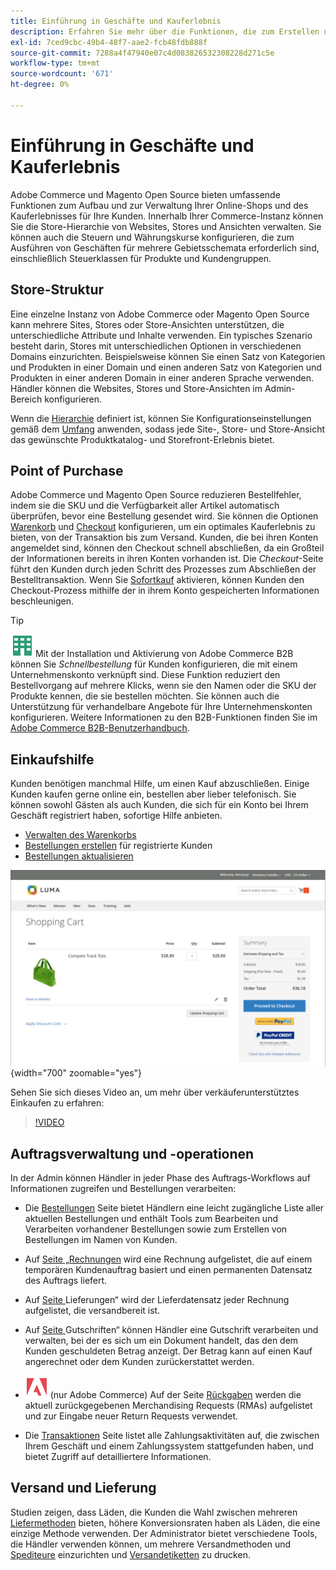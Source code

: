 ```yaml
---
title: Einführung in Geschäfte und Kauferlebnis
description: Erfahren Sie mehr über die Funktionen, die zum Erstellen und Verwalten Ihrer Online-Stores verwendet werden, und das Kauferlebnis für Ihre Kunden.
exl-id: 7ced9cbc-49b4-48f7-aae2-fcb48fdb888f
source-git-commit: 7288a4f47940e07c4d083826532308228d271c5e
workflow-type: tm+mt
source-wordcount: '671'
ht-degree: 0%

---
```


# Einführung in Geschäfte und Kauferlebnis

Adobe Commerce und Magento Open Source bieten umfassende Funktionen zum Aufbau und zur Verwaltung Ihrer Online-Shops und des Kauferlebnisses für Ihre Kunden. Innerhalb Ihrer Commerce-Instanz können Sie die Store-Hierarchie von Websites, Stores und Ansichten verwalten. Sie können auch die Steuern und Währungskurse konfigurieren, die zum Ausführen von Geschäften für mehrere Gebietsschemata erforderlich sind, einschließlich Steuerklassen für Produkte und Kundengruppen.

## Store-Struktur

Eine einzelne Instanz von Adobe Commerce oder Magento Open Source kann mehrere Sites, Stores oder Store-Ansichten unterstützen, die unterschiedliche Attribute und Inhalte verwenden. Ein typisches Szenario besteht darin, Stores mit unterschiedlichen Optionen in verschiedenen Domains einzurichten. Beispielsweise können Sie einen Satz von Kategorien und Produkten in einer Domain und einen anderen Satz von Kategorien und Produkten in einer anderen Domain in einer anderen Sprache verwenden. Händler können die Websites, Stores und Store-Ansichten im Admin-Bereich konfigurieren.

Wenn die [Hierarchie](stores.md) definiert ist, können Sie Konfigurationseinstellungen gemäß dem [Umfang](../getting-started/websites-stores-views.md#scope-settings) anwenden, sodass jede Site-, Store- und Store-Ansicht das gewünschte Produktkatalog- und Storefront-Erlebnis bietet.

## Point of Purchase

Adobe Commerce und Magento Open Source reduzieren Bestellfehler, indem sie die SKU und die Verfügbarkeit aller Artikel automatisch überprüfen, bevor eine Bestellung gesendet wird. Sie können die Optionen [Warenkorb](cart.md) und [Checkout](checkout-process.md) konfigurieren, um ein optimales Kauferlebnis zu bieten, von der Transaktion bis zum Versand. Kunden, die bei ihren Konten angemeldet sind, können den Checkout schnell abschließen, da ein Großteil der Informationen bereits in ihren Konten vorhanden ist. Die _Checkout_-Seite führt den Kunden durch jeden Schritt des Prozesses zum Abschließen der Bestelltransaktion. Wenn Sie [Sofortkauf](checkout-instant-purchase.md) aktivieren, können Kunden den Checkout-Prozess mithilfe der in ihrem Konto gespeicherten Informationen beschleunigen.

>[!TIP]
>
>![Adobe Commerce B2B](../assets/b2b.svg) Mit der Installation und Aktivierung von Adobe Commerce B2B können Sie _Schnellbestellung_ für Kunden konfigurieren, die mit einem Unternehmenskonto verknüpft sind. Diese Funktion reduziert den Bestellvorgang auf mehrere Klicks, wenn sie den Namen oder die SKU der Produkte kennen, die sie bestellen möchten. Sie können auch die Unterstützung für verhandelbare Angebote für Ihre Unternehmenskonten konfigurieren. Weitere Informationen zu den B2B-Funktionen finden Sie im [Adobe Commerce B2B-Benutzerhandbuch](https://experienceleague.adobe.com/docs/commerce-admin/b2b/introduction.html?lang=de).

## Einkaufshilfe

Kunden benötigen manchmal Hilfe, um einen Kauf abzuschließen. Einige Kunden kaufen gerne online ein, bestellen aber lieber telefonisch. Sie können sowohl Gästen als auch Kunden, die sich für ein Konto bei Ihrem Geschäft registriert haben, sofortige Hilfe anbieten.

- [Verwalten des Warenkorbs](shopping-assisted-cart-manage.md)
- [Bestellungen erstellen](customer-account-create-order.md) für registrierte Kunden
- [Bestellungen aktualisieren](order-update.md)

![Warenkorb](./assets/storefront-cart-price-group-discount.png){width="700" zoomable="yes"}

Sehen Sie sich dieses Video an, um mehr über verkäuferunterstütztes Einkaufen zu erfahren:

>[!VIDEO](https://video.tv.adobe.com/v/3411978/?quality=12&learn=on&captions=ger)

## Auftragsverwaltung und -operationen

In der Admin können Händler in jeder Phase des Auftrags-Workflows auf Informationen zugreifen und Bestellungen verarbeiten:

- Die [Bestellungen](orders.md) Seite bietet Händlern eine leicht zugängliche Liste aller aktuellen Bestellungen und enthält Tools zum Bearbeiten und Verarbeiten vorhandener Bestellungen sowie zum Erstellen von Bestellungen im Namen von Kunden.

- Auf [ Seite „Rechnungen](invoices.md) wird eine Rechnung aufgelistet, die auf einem temporären Kundenauftrag basiert und einen permanenten Datensatz des Auftrags liefert.

- Auf [ Seite ](shipments.md)Lieferungen“ wird der Lieferdatensatz jeder Rechnung aufgelistet, die versandbereit ist.

- Auf [ Seite ](credit-memos.md)Gutschriften“ können Händler eine Gutschrift verarbeiten und verwalten, bei der es sich um ein Dokument handelt, das den dem Kunden geschuldeten Betrag anzeigt. Der Betrag kann auf einen Kauf angerechnet oder dem Kunden zurückerstattet werden.

- ![Adobe Commerce](../assets/adobe-logo.svg) (nur Adobe Commerce) Auf der Seite [Rückgaben](returns.md) werden die aktuell zurückgegebenen Merchandising Requests (RMAs) aufgelistet und zur Eingabe neuer Return Requests verwendet.

- Die [Transaktionen](transactions.md) Seite listet alle Zahlungsaktivitäten auf, die zwischen Ihrem Geschäft und einem Zahlungssystem stattgefunden haben, und bietet Zugriff auf detailliertere Informationen.

## Versand und Lieferung

Studien zeigen, dass Läden, die Kunden die Wahl zwischen mehreren [Liefermethoden](delivery.md) bieten, höhere Konversionsraten haben als Läden, die eine einzige Methode verwenden. Der Administrator bietet verschiedene Tools, die Händler verwenden können, um mehrere Versandmethoden und [Spediteure](carriers.md) einzurichten und [Versandetiketten](shipping-labels.md) zu drucken.
